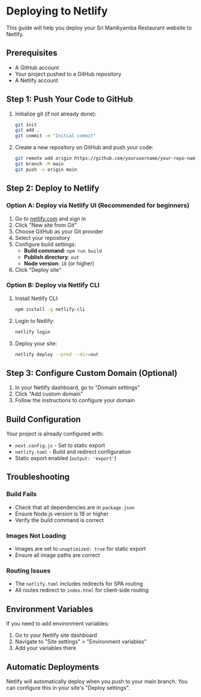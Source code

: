 # Deploying to Netlify

This guide will help you deploy your Sri Manikyamba Restaurant website to Netlify.

## Prerequisites
- A GitHub account
- Your project pushed to a GitHub repository
- A Netlify account

## Step 1: Push Your Code to GitHub

1. Initialize git (if not already done):
   ```bash
   git init
   git add .
   git commit -m "Initial commit"
   ```

2. Create a new repository on GitHub and push your code:
   ```bash
   git remote add origin https://github.com/yourusername/your-repo-name.git
   git branch -M main
   git push -u origin main
   ```

## Step 2: Deploy to Netlify

### Option A: Deploy via Netlify UI (Recommended for beginners)

1. Go to [netlify.com](https://netlify.com) and sign in
2. Click "New site from Git"
3. Choose GitHub as your Git provider
4. Select your repository
5. Configure build settings:
   - **Build command**: `npm run build`
   - **Publish directory**: `out`
   - **Node version**: `18` (or higher)
6. Click "Deploy site"

### Option B: Deploy via Netlify CLI

1. Install Netlify CLI:
   ```bash
   npm install -g netlify-cli
   ```

2. Login to Netlify:
   ```bash
   netlify login
   ```

3. Deploy your site:
   ```bash
   netlify deploy --prod --dir=out
   ```

## Step 3: Configure Custom Domain (Optional)

1. In your Netlify dashboard, go to "Domain settings"
2. Click "Add custom domain"
3. Follow the instructions to configure your domain

## Build Configuration

Your project is already configured with:
- `next.config.js` - Set to static export
- `netlify.toml` - Build and redirect configuration
- Static export enabled (`output: 'export'`)

## Troubleshooting

### Build Fails
- Check that all dependencies are in `package.json`
- Ensure Node.js version is 18 or higher
- Verify the build command is correct

### Images Not Loading
- Images are set to `unoptimized: true` for static export
- Ensure all image paths are correct

### Routing Issues
- The `netlify.toml` includes redirects for SPA routing
- All routes redirect to `index.html` for client-side routing

## Environment Variables

If you need to add environment variables:
1. Go to your Netlify site dashboard
2. Navigate to "Site settings" > "Environment variables"
3. Add your variables there

## Automatic Deployments

Netlify will automatically deploy when you push to your main branch. You can configure this in your site's "Deploy settings".

